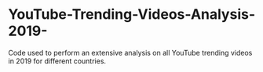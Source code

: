 # YouTube-Trending-Videos-Analysis-2019-
Code used to perform an extensive analysis on all YouTube trending videos in 2019 for different countries.

